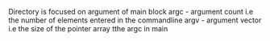 Directory is focused on argument of main block
argc - argument count i.e the number of elements entered in the commandline
argv - argument vector i.e the size of the pointer array tthe argc in main

